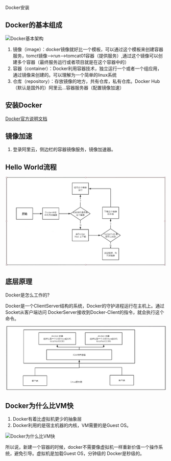Docker安装

## Docker的基本组成
![Docker基本架构](https://www.runoob.com/wp-content/uploads/2016/04/576507-docker1.png)

1. 镜像（image）：docker镜像就好比一个模板，可以通过这个模板来创建容器服务，tomct镜像-->run-->tomcat01容器（提供服务）,通过这个镜像可以创建多个容器（最终服务运行或者项目就是在这个容器中的）
2. 容器（container）：Docker利用容器技术，独立运行一个或者一个组应用，通过镜像来创建的。可以理解为一个简单的linux系统
3. 仓库（repository）：存放镜像的地方，共有仓库，私有仓库。Docker Hub（默认是国外的）阿里云...容器服务器（配置镜像加速）

## 安装Docker

[Docker官方说明文档](https://docs.docker.com/get-docker/) 

## 镜像加速

1. 登录阿里云，侧边栏的容器镜像服务，镜像加速器。

## Hello World流程
![Hello World](image/09_2_2.png) 

## 底层原理

Docker是怎么工作的?

Docker是一个ClientServer结构的系统，Docker的守护进程运行在主机上。通过Socket从客户端访问
DockerServer接收到Docker-Client的指令，就会执行这个命令。

![Docker连接](image/09_2_1.png) 

## Docker为什么比VM快

1. Docker有着比虚拟机更少的抽象层
2. Docker利用的是宿主机器的内核，VM需要的是Guest OS。

![Docker为什么比VM快](https://www.frankfeekr.cn/assets/VMs-and-Containers-20190419093735434.jpg) 

所以说，新建一个容器的时候，docker不需要像虚拟机一样重新价值一个操作系统，避免引导。虚拟机是加载Guest OS，分钟级的
Docker是秒级的。
